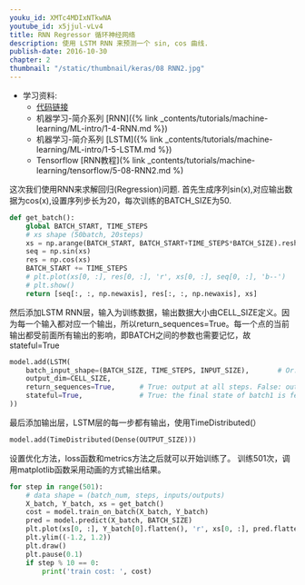```yaml
---
youku_id: XMTc4MDIxNTkwNA
youtube_id: x5jjul-vLv4
title: RNN Regressor 循环神经网络
description: 使用 LSTM RNN 来预测一个 sin, cos 曲线. 
publish-date: 2016-10-30
chapter: 2
thumbnail: "/static/thumbnail/keras/08 RNN2.jpg"
---
```

* 学习资料:
  * [代码链接](https://github.com/MorvanZhou/tutorials/blob/master/kerasTUT/8-RNN_LSTM_Regressor_example.py)
  * 机器学习-简介系列 [RNN]({% link _contents/tutorials/machine-learning/ML-intro/1-4-RNN.md %})
  * 机器学习-简介系列 [LSTM]({% link _contents/tutorials/machine-learning/ML-intro/1-5-LSTM.md %})
  * Tensorflow [RNN教程](% link _contents/tutorials/machine-learning/tensorflow/5-08-RNN2.md %)
   
这次我们使用RNN来求解回归(Regression)问题.
首先生成序列sin(x),对应输出数据为cos(x),设置序列步长为20，每次训练的BATCH_SIZE为50.

```python
def get_batch():
    global BATCH_START, TIME_STEPS
    # xs shape (50batch, 20steps)
    xs = np.arange(BATCH_START, BATCH_START+TIME_STEPS*BATCH_SIZE).reshape((BATCH_SIZE, TIME_STEPS)) / (10*np.pi)
    seq = np.sin(xs)
    res = np.cos(xs)
    BATCH_START += TIME_STEPS
    # plt.plot(xs[0, :], res[0, :], 'r', xs[0, :], seq[0, :], 'b--')
    # plt.show()
    return [seq[:, :, np.newaxis], res[:, :, np.newaxis], xs]
```

然后添加LSTM RNN层，输入为训练数据，输出数据大小由CELL_SIZE定义。因为每一个输入都对应一个输出，所以return_sequences=True。每一个点的当前输出都受前面所有输出的影响，即BATCH之间的参数也需要记忆，故stateful=True

```python
model.add(LSTM(
    batch_input_shape=(BATCH_SIZE, TIME_STEPS, INPUT_SIZE),       # Or: input_dim=INPUT_SIZE, input_length=TIME_STEPS,
    output_dim=CELL_SIZE,
    return_sequences=True,      # True: output at all steps. False: output as last step.
    stateful=True,              # True: the final state of batch1 is feed into the initial state of batch2
))
```

最后添加输出层，LSTM层的每一步都有输出，使用TimeDistributed(）

```python
model.add(TimeDistributed(Dense(OUTPUT_SIZE)))
```
设置优化方法，loss函数和metrics方法之后就可以开始训练了。
训练501次，调用matplotlib函数采用动画的方式输出结果。

```python
for step in range(501):
    # data shape = (batch_num, steps, inputs/outputs)
    X_batch, Y_batch, xs = get_batch()
    cost = model.train_on_batch(X_batch, Y_batch)
    pred = model.predict(X_batch, BATCH_SIZE)
    plt.plot(xs[0, :], Y_batch[0].flatten(), 'r', xs[0, :], pred.flatten()[:TIME_STEPS], 'b--')
    plt.ylim((-1.2, 1.2))
    plt.draw()
    plt.pause(0.1)
    if step % 10 == 0:
        print('train cost: ', cost)
```
       



